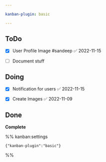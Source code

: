 ```yaml
---

kanban-plugin: basic

---
```


## ToDo

- [x] User Profile Image #sandeep ✅ 2022-11-15
- [ ] Document stuff


## Doing

- [x] Notification for users ✅ 2022-11-15
- [x] Create Images ✅ 2022-11-09


## Done

**Complete**




%% kanban:settings
```
{"kanban-plugin":"basic"}
```
%%